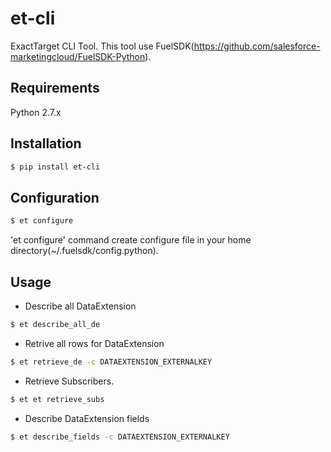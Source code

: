 # et-cli
ExactTarget CLI Tool. This tool use FuelSDK(https://github.com/salesforce-marketingcloud/FuelSDK-Python).

## Requirements
Python 2.7.x

## Installation
```bash
$ pip install et-cli
```

## Configuration
```bash
$ et configure
```
'et configure' command create configure file in your home directory(~/.fuelsdk/config.python).

## Usage
* Describe all DataExtension
```bash
$ et describe_all_de
```

* Retrive all rows for DataExtension
```bash
$ et retrieve_de -c DATAEXTENSION_EXTERNALKEY
```
* Retrieve Subscribers.
```bash
$ et et retrieve_subs
```

* Describe DataExtension fields
```bash
$ et describe_fields -c DATAEXTENSION_EXTERNALKEY
```

